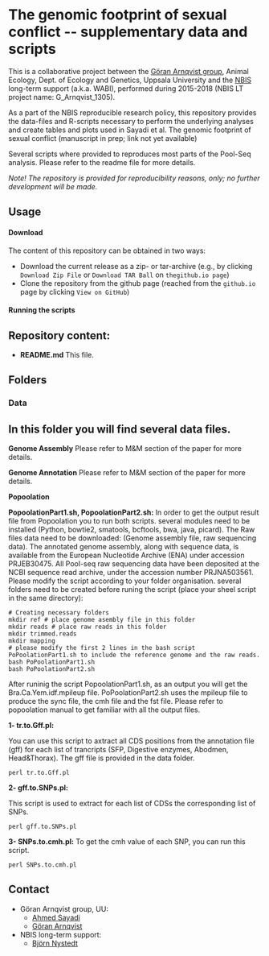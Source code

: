 # The genomic footprint of sexual conflict -- supplementary data and scripts
This is a collaborative project between the [Göran Arnqvist group](http://arnqvist.org/), Animal Ecology, Dept. of Ecology and Genetics, Uppsala University and the [NBIS](https://nbis.se/) long-term support (a.k.a. WABI), performed during 2015-2018 (NBIS LT project name: G_Arnqvist_1305).

As a part of the NBIS reproducible research policy, this repository provides the data-files and R-scripts necessary to perform the underlying analyses and create tables and plots used in Sayadi et al. The genomic footprint of sexual conflict (manuscript in prep; link not yet available)

Several scripts where provided to reproduces most parts of the Pool-Seq analysis. Please refer to the readme file for more details.

*Note! The repository is provided for reproducibility reasons, only; no further development will be made.*

## Usage
#### Download
The content of this repository can be obtained in two ways:
*	Download the current release as a zip- or tar-archive (e.g., by clicking `Download Zip File` or `Download TAR Ball` on `thegithub.io page`)
*	Clone the repository from the github page (reached from the `github.io` page by clicking `View on GitHub`)

#### Running the scripts

## Repository content:
* **README.md** This file.

## Folders
### Data
In this folder you will find several data files.
- 
**Genome Assembly**
Please refer to M&M section of the paper for more details.

**Genome Annotation**
Please refer to M&M section of the paper for more details.

**Popoolation**

**PopoolationPart1.sh, PopoolationPart2.sh:** In order to get the output result file from Popoolation you to run both scripts.
several modules need to be installed (Python, bowtie2, smatools, bcftools, bwa, java, picard).
The Raw files data need to be downloaded: (Genome assembly file, raw sequencing data).
The annotated genome assembly, along with sequence data, is available from the European Nucleotide Archive (ENA) under accession PRJEB30475.
All Pool-seq raw sequencing data have been deposited at the NCBI sequence read archive, under the accession number PRJNA503561.
Please modify the script according to your folder organisation.
several folders need to be created before runing the script (place your sheel script in the same directory):
```
# Creating necessary folders
mkdir ref # place genome asembly file in this folder
mkdir reads # place raw reads in this folder
mkdir trimmed.reads
mkdir mapping
# please modify the first 2 lines in the bash script PoPoolationPart1.sh to include the reference genome and the raw reads.
bash PoPoolationPart1.sh
bash PoPoolationPart2.sh
```
After runinig the script PopoolationPart1.sh, as an output you will get the Bra.Ca.Yem.idf.mpileup file.
PoPoolationPart2.sh uses the mpileup file to produce the sync file, the cmh file and the fst file.
Please refer to popoolation manual to get familiar with all the output files.

**1- tr.to.Gff.pl:**

You can use this script to axtract all CDS positions from the annotation file (gff) for each list of trancripts (SFP, Digestive enzymes, Abodmen, Head&Thorax).
The gff file is provided in the data folder.

```perl tr.to.Gff.pl```

**2- gff.to.SNPs.pl:**

This script is used to extract for each list of CDSs the corresponding  list of SNPs.

```perl gff.to.SNPs.pl```

**3- SNPs.to.cmh.pl:**
To get the cmh value of each SNP, you can run this script.

```perl SNPs.to.cmh.pl```

## Contact
* Göran Arnqvist group, UU:
     - [Ahmed Sayadi](mailto:ahmed.sayadi@ebc.uu.se)
     - [Göran Arnqvist](mailto:Goran.Arnqvist@ebc.uu.se)
* NBIS long-term support:
     - [Björn Nystedt](mailto:bjorn.nystedt@scilifelab.se)


